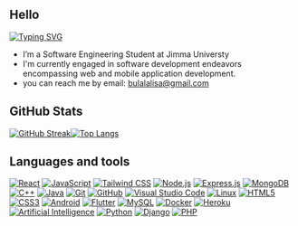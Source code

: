 <h2>Hello </h2>

[![Typing SVG](https://readme-typing-svg.demolab.com?font=Fira+Code&pause=1000&width=435&lines=👋+Guys,+I'am+Lalisa)](https://git.io/typing-svg)
-  I’m a Software Engineering Student at Jimma Universty
- I'm currently engaged in software development endeavors encompassing web and mobile application development.
-   you can reach me by email: bulalalisa@gmail.com
## GitHub Stats

[![GitHub Streak](https://streak-stats.demolab.com?user=lalisabl&theme=dark&hide_border=true&background=420C0C20)](https://git.io/streak-stats)[![Top Langs](https://github-readme-stats.vercel.app/api/top-langs/?username=lalisabl&layout=compact&theme=aura&langs_count=20&hide_border=true)](https://github.com/lalisabl)

<h2>Languages and tools</h2>
<p dir="auto">

  
[![React](https://img.shields.io/badge/react-%2320232a.svg?style=flat-square&logo=react&logoColor=%2361DAFB)](https://reactjs.org/)
[![JavaScript](https://img.shields.io/badge/javascript-%23323330.svg?style=flat-square&logo=javascript&logoColor=%23F7DF1E)](https://developer.mozilla.org/en-US/docs/Web/JavaScript)
[![Tailwind CSS](https://img.shields.io/badge/tailwindcss-%2338B2AC.svg?style=flat-square&logo=tailwind-css&logoColor=white)](https://tailwindcss.com/)
[![Node.js](https://img.shields.io/badge/Node.js-%23339933.svg?style=flat-square&logo=node.js&logoColor=white)](https://nodejs.org/)
[![Express.js](https://img.shields.io/badge/Express.js-%23000000.svg?style=flat-square&logo=express&logoColor=white)](https://expressjs.com/)
[![MongoDB](https://img.shields.io/badge/MongoDB-%2347A248.svg?style=flat-square&logo=mongodb&logoColor=white)](https://www.mongodb.com/)
[![C++](https://img.shields.io/badge/c++-%2300599C.svg?style=flat-square&logo=c%2B%2B&logoColor=white)](https://en.cppreference.com/)
[![Java](https://img.shields.io/badge/java-%23ED8B00.svg?style=flat-square&logo=java&logoColor=white)](https://www.java.com/)
[![Git](https://img.shields.io/badge/git-%23F05032.svg?style=flat-square&logo=git&logoColor=white)](https://git-scm.com/)
[![GitHub](https://img.shields.io/badge/github-%23121011.svg?style=flat-square&logo=github&logoColor=white)](https://github.com/)
[![Visual Studio Code](https://img.shields.io/badge/VS%20Code-%23007ACC.svg?style=flat-square&logo=visual-studio-code&logoColor=white)](https://code.visualstudio.com/)
[![Linux](https://img.shields.io/badge/Linux-%23FCC624.svg?style=flat-square&logo=linux&logoColor=black)](https://www.linux.org/)
[![HTML5](https://img.shields.io/badge/HTML5-%23E34F26.svg?style=flat-square&logo=html5&logoColor=white)](https://developer.mozilla.org/en-US/docs/Web/HTML)
[![CSS3](https://img.shields.io/badge/CSS3-%231572B6.svg?style=flat-square&logo=css3&logoColor=white)](https://developer.mozilla.org/en-US/docs/Web/CSS)
[![Android](https://img.shields.io/badge/android-%233DDC84.svg?style=flat-square&logo=android&logoColor=white)](https://www.android.com/)
[![Flutter](https://img.shields.io/badge/flutter-%2302569B.svg?style=flat-square&logo=flutter&logoColor=white)](https://flutter.dev/)
[![MySQL](https://img.shields.io/badge/MySQL-%234479A1.svg?style=flat-square&logo=mysql&logoColor=white)](https://www.mysql.com/)
[![Docker](https://img.shields.io/badge/Docker-%232496ED.svg?style=flat-square&logo=docker&logoColor=white)](https://www.docker.com/)
[![Heroku](https://img.shields.io/badge/Heroku-%23430098.svg?style=flat-square&logo=heroku&logoColor=white)](https://www.heroku.com/)
[![Artificial Intelligence](https://img.shields.io/badge/Artificial%20Intelligence-%23336699.svg?style=flat-square&logo=ai&logoColor=white)](https://en.wikipedia.org/wiki/Artificial_intelligence)
[![Python](https://img.shields.io/badge/python-%2314354C.svg?style=flat-square&logo=python&logoColor=white)](https://www.python.org/)
[![Django](https://img.shields.io/badge/Django-%23092E20.svg?style=flat-square&logo=django&logoColor=white)](https://www.djangoproject.com/)
[![PHP](https://img.shields.io/badge/php-%23777BB4.svg?style=flat-square&logo=php&logoColor=white)](https://www.php.net/)
</p>
<!---
lalisabl/lalisabl is a ✨ special ✨ repository because its `README.md` (this file) appears on your GitHub profile.
You can click the Preview link to take a look at your changes.
--->
